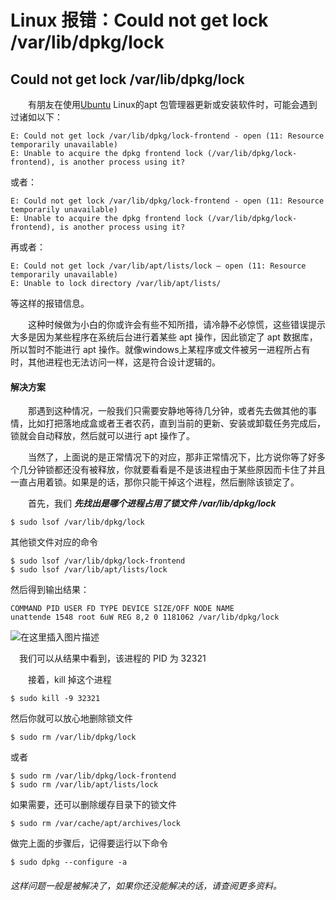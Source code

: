 # Linux 报错：Could not get lock /var/lib/dpkg/lock 

## Could not get lock /var/lib/dpkg/lock

  有朋友在使用[Ubuntu](https://so.csdn.net/so/search?q=Ubuntu&spm=1001.2101.3001.7020) Linux的apt 包管理器更新或安装软件时，可能会遇到过诸如以下：

```
E: Could not get lock /var/lib/dpkg/lock-frontend - open (11: Resource temporarily unavailable)
E: Unable to acquire the dpkg frontend lock (/var/lib/dpkg/lock-frontend), is another process using it?
```

或者：

```
E: Could not get lock /var/lib/dpkg/lock-frontend - open (11: Resource temporarily unavailable)
E: Unable to acquire the dpkg frontend lock (/var/lib/dpkg/lock-frontend), is another process using it?
```

再或者：

```
E: Could not get lock /var/lib/apt/lists/lock – open (11: Resource temporarily unavailable)
E: Unable to lock directory /var/lib/apt/lists/
```

等这样的报错信息。

  这种时候做为小白的你或许会有些不知所措，请冷静不必惊慌，这些错误提示大多是因为某些程序在系统后台进行着某些 apt 操作，因此锁定了 apt 数据库，所以暂时不能进行 apt 操作。就像windows上某程序或文件被另一进程所占有时，其他进程也无法访问一样，这是符合设计逻辑的。

#### 解决方案

  那遇到这种情况，一般我们只需要安静地等待几分钟，或者先去做其他的事情，比如打把落地成盒或者王者农药，直到当前的更新、安装或卸载任务完成后，锁就会自动释放，然后就可以进行 apt 操作了。

  当然了，上面说的是正常情况下的对应，那非正常情况下，比方说你等了好多个几分钟锁都还没有被释放，你就要看看是不是该进程由于某些原因而卡住了并且一直占用着锁。如果是的话，那你只能干掉这个进程，然后删除该锁定了。

  首先，我们 ***先找出是哪个进程占用了锁文件 /var/lib/dpkg/lock***

```
$ sudo lsof /var/lib/dpkg/lock
```

其他锁文件对应的命令

```
$ sudo lsof /var/lib/dpkg/lock-frontend
$ sudo lsof /var/lib/apt/lists/lock
```

然后得到输出结果：

```
COMMAND PID USER FD TYPE DEVICE SIZE/OFF NODE NAME
unattende 1548 root 6uW REG 8,2 0 1181062 /var/lib/dpkg/lock
```

![在这里插入图片描述](https://i-blog.csdnimg.cn/blog_migrate/0e17ba9e3e5b6f34414fbde1e5480f22.png#pic_center)

 我们可以从结果中看到，该进程的 PID 为 32321

  接着，kill 掉这个进程

```
$ sudo kill -9 32321
```

然后你就可以放心地删除锁文件

```
$ sudo rm /var/lib/dpkg/lock
```

或者

```
$ sudo rm /var/lib/dpkg/lock-frontend
$ sudo rm /var/lib/apt/lists/lock
```

如果需要，还可以删除缓存目录下的锁文件

```
$ sudo rm /var/cache/apt/archives/lock
```

做完上面的步骤后，记得要运行以下命令

```
$ sudo dpkg --configure -a

```

###### 这样问题一般是被解决了，如果你还没能解决的话，请查阅更多资料。